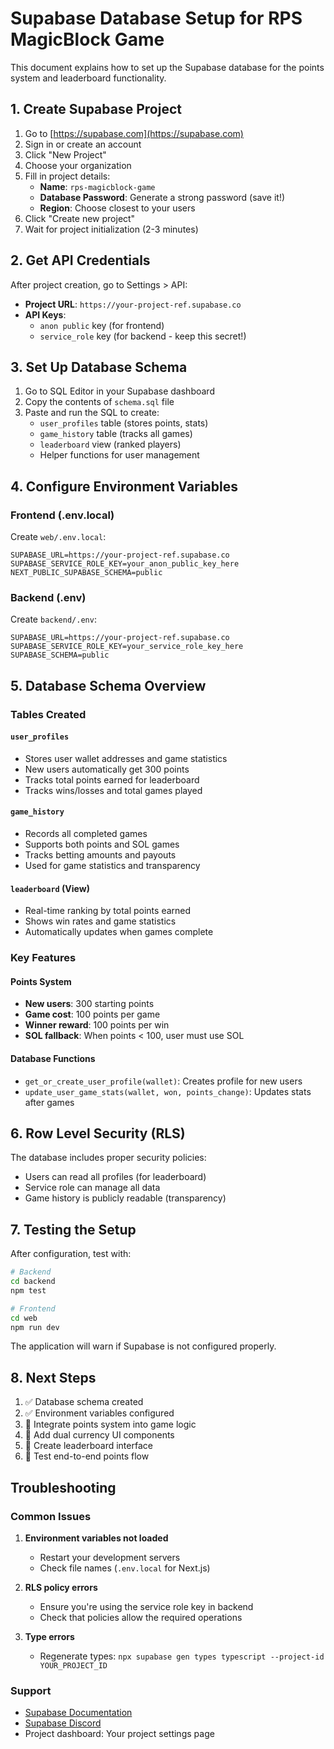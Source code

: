 # Supabase Database Setup for RPS MagicBlock Game

This document explains how to set up the Supabase database for the points system and leaderboard functionality.

## 1. Create Supabase Project

1. Go to [https://supabase.com](https://supabase.com)
2. Sign in or create an account
3. Click "New Project"
4. Choose your organization
5. Fill in project details:
   - **Name**: `rps-magicblock-game`
   - **Database Password**: Generate a strong password (save it!)
   - **Region**: Choose closest to your users
6. Click "Create new project"
7. Wait for project initialization (2-3 minutes)

## 2. Get API Credentials

After project creation, go to Settings > API:

- **Project URL**: `https://your-project-ref.supabase.co`
- **API Keys**:
  - `anon public` key (for frontend)
  - `service_role` key (for backend - keep this secret!)

## 3. Set Up Database Schema

1. Go to SQL Editor in your Supabase dashboard
2. Copy the contents of `schema.sql` file
3. Paste and run the SQL to create:
   - `user_profiles` table (stores points, stats)
   - `game_history` table (tracks all games)
   - `leaderboard` view (ranked players)
   - Helper functions for user management

## 4. Configure Environment Variables

### Frontend (.env.local)
Create `web/.env.local`:
```env
SUPABASE_URL=https://your-project-ref.supabase.co
SUPABASE_SERVICE_ROLE_KEY=your_anon_public_key_here
NEXT_PUBLIC_SUPABASE_SCHEMA=public
```

### Backend (.env)
Create `backend/.env`:
```env
SUPABASE_URL=https://your-project-ref.supabase.co
SUPABASE_SERVICE_ROLE_KEY=your_service_role_key_here
SUPABASE_SCHEMA=public
```

## 5. Database Schema Overview

### Tables Created

#### `user_profiles`
- Stores user wallet addresses and game statistics
- New users automatically get 300 points
- Tracks total points earned for leaderboard
- Tracks wins/losses and total games played

#### `game_history`
- Records all completed games
- Supports both points and SOL games
- Tracks betting amounts and payouts
- Used for game statistics and transparency

#### `leaderboard` (View)
- Real-time ranking by total points earned
- Shows win rates and game statistics
- Automatically updates when games complete

### Key Features

#### Points System
- **New users**: 300 starting points
- **Game cost**: 100 points per game
- **Winner reward**: 100 points per win
- **SOL fallback**: When points < 100, user must use SOL

#### Database Functions
- `get_or_create_user_profile(wallet)`: Creates profile for new users
- `update_user_game_stats(wallet, won, points_change)`: Updates stats after games

## 6. Row Level Security (RLS)

The database includes proper security policies:
- Users can read all profiles (for leaderboard)
- Service role can manage all data
- Game history is publicly readable (transparency)

## 7. Testing the Setup

After configuration, test with:

```bash
# Backend
cd backend
npm test

# Frontend  
cd web
npm run dev
```

The application will warn if Supabase is not configured properly.

## 8. Next Steps

1. ✅ Database schema created
2. ✅ Environment variables configured  
3. 🔄 Integrate points system into game logic
4. 🔄 Add dual currency UI components
5. 🔄 Create leaderboard interface
6. 🔄 Test end-to-end points flow

## Troubleshooting

### Common Issues

1. **Environment variables not loaded**
   - Restart your development servers
   - Check file names (`.env.local` for Next.js)

2. **RLS policy errors**
   - Ensure you're using the service role key in backend
   - Check that policies allow the required operations

3. **Type errors**
   - Regenerate types: `npx supabase gen types typescript --project-id YOUR_PROJECT_ID`

### Support

- [Supabase Documentation](https://supabase.com/docs)
- [Supabase Discord](https://discord.supabase.io)
- Project dashboard: Your project settings page 